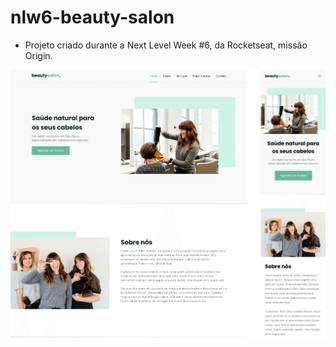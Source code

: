 # nlw6-beauty-salon

- Projeto criado durante a Next Level Week #6, da Rocketseat, missão Origin.

<a href="https://matheuscostadesign.github.io/nlw6-beauty-salon/"><img src="assets/.github/landing.png" alt="BeautySalon"></a>
